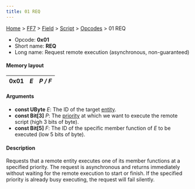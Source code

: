 ```yaml
---
title: 01 REQ
---
```


[Home](Main%20Page.md) > [FF7](FF7.md) > [Field](FF7/Field.md) > [Script](FF7/Field/Script.md) > [Opcodes](FF7/Field/Script/Opcodes.md) > 01 REQ

-   Opcode: **0x01**
-   Short name: **REQ**
-   Long name: Request remote execution (asynchronous, non-guaranteed)

#### Memory layout

| 0x01 | *E* | *P / F* |
|------|-----|---------|

#### Arguments

-   **const UByte** *E*: The ID of the target [entity][].
-   **const Bit\[3\]** *P*: The [priority][] at which we want to execute
    the remote script (high 3 bits of byte).
-   **const Bit\[5\]** *F*: The ID of the specific member function of
    *E* to be executed (low 5 bits of byte).

#### Description

Requests that a remote entity executes one of its member functions at a
specified priority. The request is asynchronous and returns immediately
without waiting for the remote execution to start or finish. If the
specified priority is already busy executing, the request will fail
silently.

  [entity]: ../Entity.md "wikilink"
  [priority]: ../Priorities.md "wikilink"
